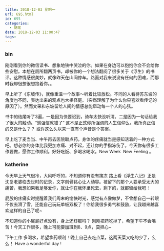 ```yaml
---
title: 2018-12-03 星期一
url: 695.html
id: 695
categories:
  - 随笔
date: 2018-12-03 11:00:47
tags:
---
```


### bin

刚刚看到你的微信读书、想象地铁中哭泣的你。如果在身边可以抱抱你会不会给你些安慰。本想在厕所翻两页书，却被你的一个想法翻阅了很多关于《浮生》的书评。这种情感很美妙，就像昨天在山间停车。路面对我来说没有任何的困难，而那时我却很想很想抱着你。。

早上听了《东坡传》，就像重温一个故事～听着比较放松。不同的人看待苏东坡的角度也不同，表达出来的观点也大相径庭。（突然理解了为什么你只喜欢看传记的原因了）。然而文采和东坡留给人间的情感总能牵动每一个人的心弦。

书中的结尾听了3遍，一是因为快要迟到，骑车太快没听清。二是因为一句话给我了很大的触动。“勉强信就错了” 这不是正式你所强调的人生信仰么。我所真正信的又是什么？？ 或许这么久以来一直有个声音是个答案。

早上吃了麦当当、中午再去医院取点药。身体的疼痛就当是感知活着的一种方式吧。想必你的身体比我更加疼痛、对不起，还让你的手指冻伤了。今天你有很多工作要做，愿你工作顺利。好好吃饭、多喝水喝水。New Week  New Feeling 。

### katherine

今天早上天气很冷，大风呼呼的，不知道你有没有挨冻 路上看《浮生六记》正是沈复老婆临去世时的记录，文字刻骨铭心让人动容。被留下的那个人要承受太大的痛苦，我想如果我足够爱你，就让你在我怀里死去，剩下的，就都留给我吧！ 

屁股的疼痛实时提醒着我们周末的愉快时光，感觉有点像做梦，不曾想自己一转眼不仅去滑了雪，还能自己玩玩单板双板了！你给我很多勇气和鼓励，让我越来越喜欢这样的自己了呢~

不知道你的小屁屁好点没有，身上还舒服吗？ 刚刚把药吃掉了，希望下午不会嘴苦！今天工作很多，晚上可能要加班到8、9点，莫担心~

下午工作 多喝水，希望拿药顺利！晚上自己去吃点菜，这两天菜又吃的少了，么么！ Have a wonderful day !